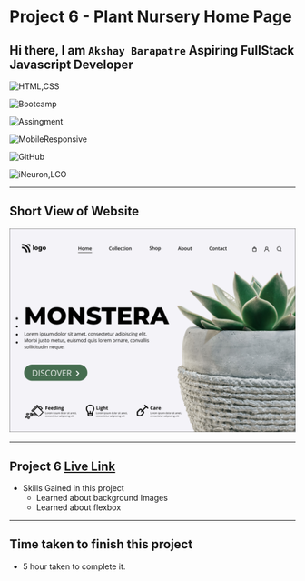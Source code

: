 # Project 6 - Plant Nursery Home Page

## Hi there, I am `Akshay Barapatre` Aspiring FullStack Javascript Developer   

![HTML,CSS](https://img.shields.io/badge/HTML-CSS-green)

![Bootcamp](https://img.shields.io/badge/Bootcampt-.-success)

![Assingment](https://img.shields.io/badge/Assingment-.-blueviolet)

![MobileResponsive](https://img.shields.io/badge/Mobile-Responsive-critical)

![GitHub](https://img.shields.io/badge/GIT-HUB-sucess)

![iNeuron,LCO](https://img.shields.io/badge/iNeuron-LCO-red)


---

## Short View of Website
![Desktop](./screenshot/06Project.png)

---

 
## Project 6 [Live Link](https://plant-nursery-page.netlify.app/)

-   Skills Gained in this project
    -  Learned about background Images
    -  Learned about flexbox

---

## Time taken to finish this project

-   5 hour taken to complete it.


